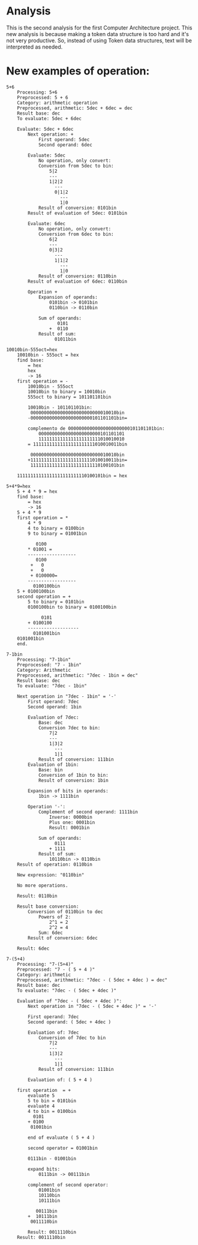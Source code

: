 
# Analysis

This is the second analysis for the first Computer Architecture project. This new analysis is because making a token data structure is too hard and it's not very productive. So, instead of using Token data structures, text will be interpreted as needed.

# New examples of operation:

	5+6
		Processing: 5+6
		Preprocessed: 5 + 6
		Category: arithmetic operation
		Preprocessed, arithmetic: 5dec + 6dec = dec
		Result base: dec
		To evaluate: 5dec + 6dec
		
		Evaluate: 5dec + 6dec
			Next operation: +
				First operand: 5dec
				Second operand: 6dec
				
			Evaluate: 5dec
				No operation, only convert:
				Conversion from 5dec to bin:
					5|2
					---
					1|2|2
					  ---
					  0|1|2
						---
						1|0
				Result of conversion: 0101bin
			Result of evaluation of 5dec: 0101bin
			
			Evaluate: 6dec
				No operation, only convert:
				Conversion from 6dec to bin:
					6|2
					---
					0|3|2
					  ---
					  1|1|2
						---
						1|0
				Result of conversion: 0110bin
			Result of evaluation of 6dec: 0110bin
			
			Operation +
				Expansion of operands:
					0101bin -> 0101bin
					0110bin -> 0110bin
				
				Sum of operands:
					   0101
					+  0110
				Result of sum:
					  01011bin

	10010bin-555oct=hex
		10010bin - 555oct = hex
		find base:
			= hex
			hex
			-> 16
		first operation = -
			10010bin - 555oct
			10010bin to binary = 10010bin
			555oct to binary = 101101101bin
			
			10010bin - 101101101bin:
			 00000000000000000000000000010010bin
			-00000000000000000000000101101101bin=
			
			complemento de 00000000000000000000000101101101bin:
				00000000000000000000000101101101
				11111111111111111111111010010010
			= 11111111111111111111111010010011bin
			
			 00000000000000000000000000010010bin
			+11111111111111111111111010010011bin=
			 11111111111111111111111110100101bin
			
		11111111111111111111111110100101bin = hex

	5+4*9=hex
		5 + 4 * 9 = hex
		find base:
			= hex
			-> 16
		5 + 4 * 9
		first operation = *
			4 * 9
			4 to binary = 0100bin
			9 to binary = 01001bin
			
			   0100
			* 01001 =
			------------------
			   0100
			 +   0
			 +   0
			 + 0100000=
			------------------
			  0100100bin
		5 + 0100100bin
		second operation = +
			5 to binary = 0101bin
			0100100bin to binary = 0100100bin
			
				 0101
			+ 0100100
			-------------------
			  0101001bin
		0101001bin
		end.

	7-1bin
		Processing: "7-1bin"
		Preprocessed: "7 - 1bin"
		Category: Arithmetic
		Preprocessed, arithmetic: "7dec - 1bin = dec"
		Result base: dec
		To evaluate: "7dec - 1bin"
		
		Next operation in "7dec - 1bin" = '-'
			First operand: 7dec
			Second operand: 1bin
			
			Evaluation of 7dec:
				Base: dec
				Conversion 7dec to bin:
					7|2
					---
					1|3|2
					  ---
					  1|1
				Result of conversion: 111bin
			Evaluation of 1bin:
				Base: bin
				Conversion of 1bin to bin:
				Result of conversion: 1bin
			
			Expansion of bits in operands:
				1bin -> 1111bin
			
			Operation '-':
				Complement of second operand: 1111bin
					Inverse: 0000bin
					Plus one: 0001bin
					Result: 0001bin
			
				Sum of operands:
					  0111
					+ 1111
				Result of sum:
					10110bin -> 0110bin
		Result of operation: 0110bin
		
		New expression: "0110bin"
		
		No more operations.
		
		Result: 0110bin
		
		Result base conversion:
			Conversion of 0110bin to dec
				Powers of 2:
					2^1 = 2
					2^2 = 4
				Sum: 6dec
			Result of conversion: 6dec
		
		Result: 6dec

	7-(5+4)
		Processing: "7-(5+4)"
		Preprocessed: "7 - ( 5 + 4 )"
		Category: arithmetic
		Preprocessed, arithmetic: "7dec - ( 5dec + 4dec ) = dec"
		Result base: dec
		To evaluate: "7dec - ( 5dec + 4dec )"
		
		Evaluation of "7dec - ( 5dec + 4dec )":
			Next operation in "7dec - ( 5dec + 4dec )" = '-'
			
			First operand: 7dec
			Second operand: ( 5dec + 4dec )
			
			Evaluation of: 7dec
				Conversion of 7dec to bin
					7|2
					---
					1|3|2
					  ---
					  1|1
				Result of conversion: 111bin
			
			Evaluation of: ( 5 + 4 )
		
		first operation  = +
			evaluate 5
			5 to bin = 0101bin
			evaluate 4
			4 to bin = 0100bin
			  0101
			+ 0100
			 01001bin
			
			end of evaluate ( 5 + 4 )
		
			second operator = 01001bin
			
			0111bin - 01001bin
			
			expand bits:
				0111bin -> 00111bin
			
			complement of second operator:
				01001bin
				10110bin
				10111bin
			
			   00111bin
			+  10111bin
			 0011110bin
			
			Result: 0011110bin
		Result: 0011110bin

	


